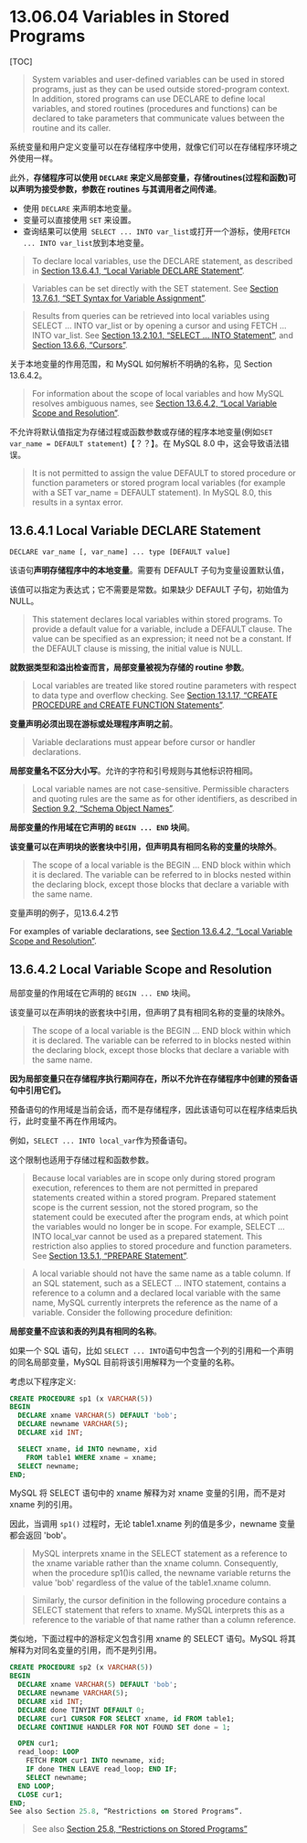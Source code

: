 # 13.06.04 Variables in Stored Programs

[TOC]

> System variables and user-defined variables can be used in stored programs, just as they can be used outside stored-program context. In addition, stored programs can use DECLARE to define local variables, and stored routines (procedures and functions) can be declared to take parameters that communicate values between the routine and its caller.

系统变量和用户定义变量可以在存储程序中使用，就像它们可以在存储程序环境之外使用一样。

此外，**存储程序可以使用 `DECLARE` 来定义局部变量，存储routines(过程和函数)可以声明为接受参数，参数在 routines 与其调用者之间传递**。

- 使用 `DECLARE` 来声明本地变量。
- 变量可以直接使用 `SET` 来设置。
- 查询结果可以使用` SELECT ... INTO var_list`或打开一个游标，使用`FETCH ... INTO var_list`放到本地变量。

> To declare local variables, use the DECLARE statement, as described in [Section 13.6.4.1, “Local Variable DECLARE Statement”](https://dev.mysql.com/doc/refman/8.0/en/declare-local-variable.html).

> Variables can be set directly with the SET statement. See [Section 13.7.6.1, “SET Syntax for Variable Assignment”](https://dev.mysql.com/doc/refman/8.0/en/set-variable.html).

> Results from queries can be retrieved into local variables using SELECT ... INTO var_list or by opening a cursor and using FETCH ... INTO var_list. See [Section 13.2.10.1, “SELECT ... INTO Statement”](https://dev.mysql.com/doc/refman/8.0/en/select-into.html), and [Section 13.6.6, “Cursors”](https://dev.mysql.com/doc/refman/8.0/en/cursors.html).

关于本地变量的作用范围，和 MySQL 如何解析不明确的名称，见 Section 13.6.4.2。

> For information about the scope of local variables and how MySQL resolves ambiguous names, see [Section 13.6.4.2, “Local Variable Scope and Resolution”](https://dev.mysql.com/doc/refman/8.0/en/local-variable-scope.html).

不允许将默认值指定为存储过程或函数参数或存储的程序本地变量(例如`SET var_name = DEFAULT statement`)【？？】。在 MySQL 8.0 中，这会导致语法错误。

> It is not permitted to assign the value DEFAULT to stored procedure or function parameters or stored program local variables (for example with a SET var_name = DEFAULT statement). In MySQL 8.0, this results in a syntax error.

## 13.6.4.1 Local Variable DECLARE Statement

	DECLARE var_name [, var_name] ... type [DEFAULT value]

该语句**声明存储程序中的本地变量**。需要有 DEFAULT 子句为变量设置默认值，

该值可以指定为表达式；它不需要是常数。如果缺少 DEFAULT 子句，初始值为 NULL。

> This statement declares local variables within stored programs. To provide a default value for a variable, include a DEFAULT clause. The value can be specified as an expression; it need not be a constant. If the DEFAULT clause is missing, the initial value is NULL.

**就数据类型和溢出检查而言，局部变量被视为存储的 routine 参数**。

> Local variables are treated like stored routine parameters with respect to data type and overflow checking. See [Section 13.1.17, “CREATE PROCEDURE and CREATE FUNCTION Statements”](https://dev.mysql.com/doc/refman/8.0/en/create-procedure.html).

**变量声明必须出现在游标或处理程序声明之前**。

> Variable declarations must appear before cursor or handler declarations.

**局部变量名不区分大小写**。允许的字符和引号规则与其他标识符相同。

> Local variable names are not case-sensitive. Permissible characters and quoting rules are the same as for other identifiers, as described in [Section 9.2, “Schema Object Names”](https://dev.mysql.com/doc/refman/8.0/en/identifiers.html).

**局部变量的作用域在它声明的 `BEGIN ... END` 块间**。

**该变量可以在声明块的嵌套块中引用，但声明具有相同名称的变量的块除外**。

> The scope of a local variable is the BEGIN ... END block within which it is declared. The variable can be referred to in blocks nested within the declaring block, except those blocks that declare a variable with the same name.

变量声明的例子，见13.6.4.2节

For examples of variable declarations, see [Section 13.6.4.2, “Local Variable Scope and Resolution”](https://dev.mysql.com/doc/refman/8.0/en/local-variable-scope.html).

## 13.6.4.2 Local Variable Scope and Resolution

局部变量的作用域在它声明的 `BEGIN ... END` 块间。

该变量可以在声明块的嵌套块中引用，但声明了具有相同名称的变量的块除外。

> The scope of a local variable is the BEGIN ... END block within which it is declared. The variable can be referred to in blocks nested within the declaring block, except those blocks that declare a variable with the same name.

**因为局部变量只在存储程序执行期间存在，所以不允许在存储程序中创建的预备语句中引用它们。**

预备语句的作用域是当前会话，而不是存储程序，因此该语句可以在程序结束后执行，此时变量不再在作用域内。

例如，`SELECT ... INTO local_var`作为预备语句。

这个限制也适用于存储过程和函数参数。

> Because local variables are in scope only during stored program execution, references to them are not permitted in prepared statements created within a stored program. Prepared statement scope is the current session, not the stored program, so the statement could be executed after the program ends, at which point the variables would no longer be in scope. For example, SELECT ... INTO local_var cannot be used as a prepared statement. This restriction also applies to stored procedure and function parameters. See [Section 13.5.1, “PREPARE Statement”](https://dev.mysql.com/doc/refman/8.0/en/prepare.html).

> A local variable should not have the same name as a table column. If an SQL statement, such as a SELECT ... INTO statement, contains a reference to a column and a declared local variable with the same name, MySQL currently interprets the reference as the name of a variable. Consider the following procedure definition:

**局部变量不应该和表的列具有相同的名称**。

如果一个 SQL 语句，比如 `SELECT ... INTO`语句中包含一个列的引用和一个声明的同名局部变量，MySQL 目前将该引用解释为一个变量的名称。

考虑以下程序定义:

```sql
CREATE PROCEDURE sp1 (x VARCHAR(5))
BEGIN
  DECLARE xname VARCHAR(5) DEFAULT 'bob';
  DECLARE newname VARCHAR(5);
  DECLARE xid INT;

  SELECT xname, id INTO newname, xid
    FROM table1 WHERE xname = xname;
  SELECT newname;
END;
```

MySQL 将 SELECT 语句中的 xname 解释为对 xname 变量的引用，而不是对 xname 列的引用。

因此，当调用 `sp1()` 过程时，无论 table1.xname 列的值是多少，newname 变量都会返回 'bob'。

> MySQL interprets xname in the SELECT statement as a reference to the xname variable rather than the xname column. Consequently, when the procedure sp1()is called, the newname variable returns the value 'bob' regardless of the value of the table1.xname column.

> Similarly, the cursor definition in the following procedure contains a SELECT statement that refers to xname. MySQL interprets this as a reference to the variable of that name rather than a column reference.

类似地，下面过程中的游标定义包含引用 xname 的 SELECT 语句。MySQL 将其解释为对同名变量的引用，而不是列引用。

```sql
CREATE PROCEDURE sp2 (x VARCHAR(5))
BEGIN
  DECLARE xname VARCHAR(5) DEFAULT 'bob';
  DECLARE newname VARCHAR(5);
  DECLARE xid INT;
  DECLARE done TINYINT DEFAULT 0;
  DECLARE cur1 CURSOR FOR SELECT xname, id FROM table1;
  DECLARE CONTINUE HANDLER FOR NOT FOUND SET done = 1;

  OPEN cur1;
  read_loop: LOOP
    FETCH FROM cur1 INTO newname, xid;
    IF done THEN LEAVE read_loop; END IF;
    SELECT newname;
  END LOOP;
  CLOSE cur1;
END;
See also Section 25.8, “Restrictions on Stored Programs”.
```
> See also [Section 25.8, “Restrictions on Stored Programs”](https://dev.mysql.com/doc/refman/8.0/en/stored-program-restrictions.html)